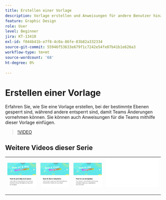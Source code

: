 ```yaml
---
title: Erstellen einer Vorlage
description: Vorlage erstellen und Anweisungen für andere Benutzer hinzufügen
feature: Graphic Design
role: User
level: Beginner
jira: KT-13410
exl-id: f044b41b-e7f8-4c0a-86fe-83b82a332334
source-git-commit: 55946f53633e679f1c7242e54fe07b41b1e626a3
workflow-type: tm+mt
source-wordcount: '68'
ht-degree: 0%

---
```


# Erstellen einer Vorlage

Erfahren Sie, wie Sie eine Vorlage erstellen, bei der bestimmte Ebenen gesperrt sind, während andere entsperrt sind, damit Teams Änderungen vornehmen können. Sie können auch Anweisungen für die Teams mithilfe dieser Vorlage einfügen.

>[!VIDEO](https://video.tv.adobe.com/v/3420208?quality=12&learn=on&hidetitle=true)

## Weitere Videos dieser Serie

<table style="table-layout:fixed">
<tr>
    <td>
            <a href="lock-layers.md">
                <img alt="Sperren von Ebenen (Anleitung und Gründe)" src="assets/lock-layers.png" />
            </a>
    </td>
    <td>
            <a href="share-templates.md">
                <img alt="Vorlagen speichern und freigeben" src="assets/share-templates.png" />
            </a>
    </td>
    <td>
            <a href="use-templates.md">
                <img alt="Vorlagen verwenden" src="assets/use-templates.png" />
            </a>
    </td>
    <td>
      <img alt="Spacer" src="../assets/Whitespacer.png" />
      <div>
      <br>
    </td>
</tr>
</table>
